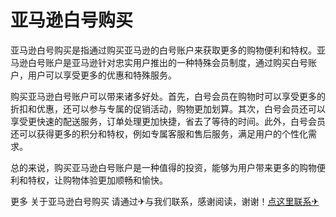 # 亚马逊白号购买

亚马逊白号购买是指通过购买亚马逊的白号账户来获取更多的购物便利和特权。亚马逊白号账户是亚马逊针对忠实用户推出的一种特殊会员制度，通过购买白号账户，用户可以享受更多的优惠和特殊服务。

购买亚马逊白号账户可以带来诸多好处。首先，白号会员在购物时可以享受更多的折扣和优惠，还可以参与专属的促销活动，购物更加划算。其次，白号会员还可以享受更快速的配送服务，订单处理更加快捷，省去了等待的时间。此外，白号会员还可以获得更多的积分和特权，例如专属客服和售后服务，满足用户的个性化需求。

总的来说，购买亚马逊白号账户是一种值得的投资，能够为用户带来更多的购物便利和特权，让购物体验更加顺畅和愉快。

更多 关于亚马逊白号购买 请通过✈与我们联系，感谢阅读，谢谢！[点这里联系✈](https://w.k02.cc)